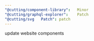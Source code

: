 ```yaml
---
"@cutting/component-library":	Minor
"@cutting/graphql-explorer":	Patch
"@cutting/svg	Patch": patch
---
```


update website components
